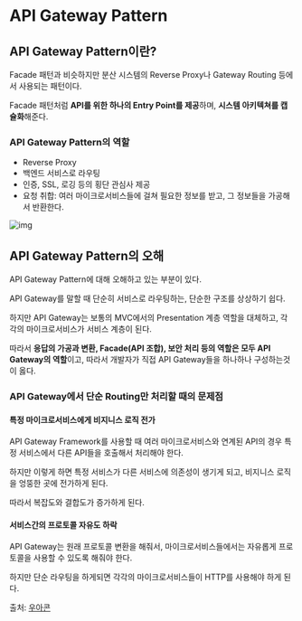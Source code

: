 # API Gateway Pattern

## API Gateway Pattern이란?

Facade 패턴과 비슷하지만 분산 시스템의 Reverse Proxy나 Gateway Routing 등에서 사용되는 패턴이다.

Facade 패턴처럼 **API를 위한 하나의 Entry Point를 제공**하며, **시스템 아키텍쳐를 캡슐화**해준다.

### API Gateway Pattern의 역할

- Reverse Proxy
- 백엔드 서비스로 라우팅
- 인증, SSL, 로깅 등의 횡단 관심사 제공
- 요청 취합: 여러 마이크로서비스들에 걸쳐 필요한 정보를 받고, 그 정보들을 가공해서 반환한다.

![img](https://miro.medium.com/max/1400/1*gW4JrHTr86HnTrouQYLgJQ.png)

## API Gateway Pattern의 오해

API Gateway Pattern에 대해 오해하고 있는 부분이 있다.

API Gateway를 말할 때 단순히 서비스로 라우팅하는, 단순한 구조를 상상하기 쉽다.

하지만 API Gateway는 보통의 MVC에서의 Presentation 계층 역할을 대체하고, 각각의 마이크로서비스가 서비스 계층이 된다.

따라서 **응답의 가공과 변환, Facade(API 조합), 보안 처리 등의 역할은 모두 API Gateway의 역할**이고, 따라서 개발자가 직접 API Gateway들을 하나하나 구성하는것이 옳다.

### API Gateway에서 단순 Routing만 처리할 때의 문제점

#### 특정 마이크로서비스에게 비지니스 로직 전가

API Gateway Framework를 사용할 때 여러 마이크로서비스와 연계된 API의 경우 특정 서비스에서 다른 API들을 호출해서 처리해야 한다.

하지만 이렇게 하면 특정 서비스가 다른 서비스에 의존성이 생기게 되고, 비지니스 로직을 엉뚱한 곳에 전가하게 된다.

따라서 복잡도와 결합도가 증가하게 된다.

#### 서비스간의 프로토콜 자유도 하락

API Gateway는 원래 프로토콜 변환을 해줘서, 마이크로서비스들에서는 자유롭게 프로토콜을 사용할 수 있도록 해줘야 한다.

하지만 단순 라우팅을 하게되면 각각의 마이크로서비스들이 HTTP를 사용해야 하게 된다.

출처: [우아콘](https://www.youtube.com/watch?v=P2nM0_YptOA)